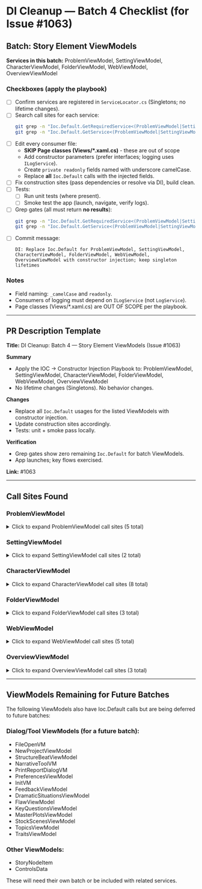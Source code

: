 # DI Cleanup — Batch 4 Checklist (for Issue #1063)

## Batch: Story Element ViewModels
**Services in this batch:** ProblemViewModel, SettingViewModel, CharacterViewModel, FolderViewModel, WebViewModel, OverviewViewModel

### Checkboxes (apply the playbook)
- [ ] Confirm services are registered in `ServiceLocator.cs` (Singletons; no lifetime changes).
- [ ] Search call sites for each service:
  ```bash
  git grep -n "Ioc.Default.GetRequiredService<(ProblemViewModel|SettingViewModel|CharacterViewModel|FolderViewModel|WebViewModel|OverviewViewModel)>"
  git grep -n "Ioc.Default.GetService<(ProblemViewModel|SettingViewModel|CharacterViewModel|FolderViewModel|WebViewModel|OverviewViewModel)>"
  ```
- [ ] Edit every consumer file:
  - **SKIP Page classes (Views/*.xaml.cs)** - these are out of scope
  - Add constructor parameters (prefer interfaces; logging uses `ILogService`).
  - Create `private readonly` fields named with underscore camelCase.
  - Replace **all** `Ioc.Default` calls with the injected fields.
- [ ] Fix construction sites (pass dependencies or resolve via DI), build clean.
- [ ] Tests:
  - [ ] Run unit tests (where present).
  - [ ] Smoke test the app (launch, navigate, verify logs).
- [ ] Grep gates (all must return **no results**):
  ```bash
  git grep -n "Ioc.Default.GetRequiredService<(ProblemViewModel|SettingViewModel|CharacterViewModel|FolderViewModel|WebViewModel|OverviewViewModel)>"
  git grep -n "Ioc.Default.GetService<(ProblemViewModel|SettingViewModel|CharacterViewModel|FolderViewModel|WebViewModel|OverviewViewModel)>"
  ```
- [ ] Commit message:
  ```
  DI: Replace Ioc.Default for ProblemViewModel, SettingViewModel, CharacterViewModel, FolderViewModel, WebViewModel, OverviewViewModel with constructor injection; keep singleton lifetimes
  ```

### Notes
- Field naming: `_camelCase` and `readonly`.
- Consumers of logging must depend on `ILogService` (not `LogService`).
- Page classes (Views/*.xaml.cs) are OUT OF SCOPE per the playbook.

---

## PR Description Template

**Title:** DI Cleanup: Batch 4 — Story Element ViewModels (Issue #1063)

**Summary**
- Apply the IOC → Constructor Injection Playbook to: ProblemViewModel, SettingViewModel, CharacterViewModel, FolderViewModel, WebViewModel, OverviewViewModel
- No lifetime changes (Singletons). No behavior changes.

**Changes**
- Replace all `Ioc.Default` usages for the listed ViewModels with constructor injection.
- Update construction sites accordingly.
- Tests: unit + smoke pass locally.

**Verification**
- Grep gates show zero remaining `Ioc.Default` for batch ViewModels.
- App launches; key flows exercised.

**Link:** #1063

---

## Call Sites Found

### ProblemViewModel
<details>
<summary>Click to expand ProblemViewModel call sites (5 total)</summary>

**GetRequiredService calls (2):**
```
StoryCADLib/ViewModels/ShellViewModel.cs:514
StoryCADLib/ViewModels/Tools/StructureBeatViewModel.cs:23
```

**GetService calls (3):**
```
StoryCAD/Views/ProblemPage.xaml.cs:19 [SKIP - Page class]
StoryCADTests/IocLoaderTests.cs:49
StoryCADTests/ProblemViewModelTests.cs:26
```

</details>

### SettingViewModel
<details>
<summary>Click to expand SettingViewModel call sites (2 total)</summary>

**GetRequiredService calls (1):**
```
StoryCADLib/ViewModels/ShellViewModel.cs:529
```

**GetService calls (1):**
```
StoryCAD/Views/SettingPage.xaml.cs:5 [SKIP - Page class]
```

</details>

### CharacterViewModel
<details>
<summary>Click to expand CharacterViewModel call sites (8 total)</summary>

**GetRequiredService calls (2):**
```
StoryCADLib/ViewModels/ShellViewModel.cs:518
StoryCADTests/CharacterModelTests.cs:20
```

**GetService calls (6):**
```
StoryCAD/Views/CharacterPage.xaml.cs:5 [SKIP - Page class]
StoryCADLib/Controls/RelationshipView.xaml.cs:8 [SKIP - Control/Page class]
StoryCADLib/Controls/RelationshipView.xaml.cs:64 [SKIP - Control/Page class]
StoryCADLib/Models/RelationshipModel.cs:35
StoryCADLib/Services/Dialogs/NewRelationshipPage.xaml.cs:7 [SKIP - Page class]
StoryCADTests/IocLoaderTests.cs:48
```

</details>

### FolderViewModel
<details>
<summary>Click to expand FolderViewModel call sites (3 total)</summary>

**GetRequiredService calls (1):**
```
StoryCADLib/ViewModels/ShellViewModel.cs:525
```

**GetService calls (2):**
```
StoryCAD/Views/FolderPage.xaml.cs:5 [SKIP - Page class]
StoryCADTests/IocLoaderTests.cs:51
```

</details>

### WebViewModel
<details>
<summary>Click to expand WebViewModel call sites (5 total)</summary>

**GetRequiredService calls (4):**
```
StoryCAD/Views/Shell.xaml.cs:76 [SKIP - Page class]
StoryCAD/Views/Shell.xaml.cs:83 [SKIP - Page class]
StoryCAD/Views/WebPage.xaml.cs:9 [SKIP - Page class]
StoryCADLib/ViewModels/ShellViewModel.cs:533
```

**GetService calls (1):**
```
StoryCADTests/IocLoaderTests.cs:50
```

</details>

### OverviewViewModel
<details>
<summary>Click to expand OverviewViewModel call sites (3 total)</summary>

**GetRequiredService calls (0):**
```
(none found)
```

**GetService calls (3):**
```
StoryCAD/Views/OverviewPage.xaml.cs:9 [SKIP - Page class]
StoryCADLib/ViewModels/ShellViewModel.cs:510
StoryCADTests/IocLoaderTests.cs:47
```

</details>

---

## ViewModels Remaining for Future Batches

The following ViewModels also have Ioc.Default calls but are being deferred to future batches:

### Dialog/Tool ViewModels (for a future batch):
- FileOpenVM
- NewProjectViewModel  
- StructureBeatViewModel
- NarrativeToolVM
- PrintReportDialogVM
- PreferencesViewModel
- InitVM
- FeedbackViewModel
- DramaticSituationsViewModel
- FlawViewModel
- KeyQuestionsViewModel
- MasterPlotsViewModel
- StockScenesViewModel
- TopicsViewModel
- TraitsViewModel

### Other ViewModels:
- StoryNodeItem
- ControlsData

These will need their own batch or be included with related services.